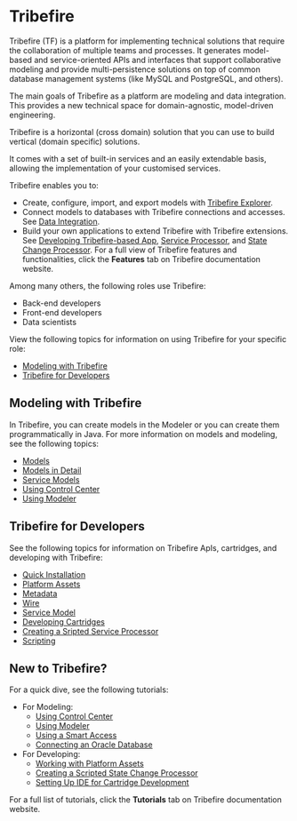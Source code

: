 # Tribefire
Tribefire (TF) is a platform for implementing technical solutions that require the collaboration of multiple teams and processes. It generates model-based and service-oriented APIs and interfaces that support collaborative modeling and provide multi-persistence solutions on top of common database management systems (like MySQL and PostgreSQL, and others).

The main goals of Tribefire as a platform are modeling and data integration. This provides a new technical space for domain-agnostic, model-driven engineering.

Tribefire is a horizontal (cross domain) solution that you can use to build vertical (domain specific) solutions. 

It comes with a set of built-in services and an easily extendable basis, allowing the implementation of your customised services.


Tribefire enables you to:
* Create, configure, import, and export models with [Tribefire Explorer](asset://tribefire.cortex.documentation:concepts-doc/features/ui-clients/explorer.md).
* Connect models to databases with Tribefire connections and accesses. See [Data Integration](asset://tribefire.cortex.documentation:concepts-doc/features/data-integration/data_integration.md).
* Build your own applications to extend Tribefire with Tribefire extensions. See [Developing Tribefire-based App](asset://tribefire.cortex.documentation:tutorials-doc/development/introduction.md), [Service Processor](asset://tribefire.cortex.documentation:concepts-doc/features/service-model/service_processor.md), and [State Change Processor](asset://tribefire.cortex.documentation:concepts-doc/features/tribefire-extensions/state_change_processor.md).
For a full view of Tribefire features and functionalities, click the **Features** tab on Tribefire documentation website.

Among many others, the following roles use Tribefire:
* Back-end developers
* Front-end developers
* Data scientists

View the following topics for information on using Tribefire for your specific role:
  * [Modeling with Tribefire](#modeling-with-tribefire)
  * [Tribefire for Developers](#tribefire-for-developers)

## Modeling with Tribefire
In Tribefire, you can create models in the Modeler or you can create them programmatically in Java. For more information on models and modeling, see the following topics:
* [Models](asset://tribefire.cortex.documentation:concepts-doc/features/models/models.md)
* [Models in Detail](asset://tribefire.cortex.documentation:concepts-doc/features/models/models_in_detail.md)
* [Service Models](asset://tribefire.cortex.documentation:concepts-doc/features/service-model/service_model.md)
* [Using Control Center](asset://tribefire.cortex.documentation:tutorials-doc/control-center/using_control_center.md)
* [Using Modeler](asset://tribefire.cortex.documentation:tutorials-doc/control-center/using_modeler.md)

## Tribefire for Developers
See the following topics for information on Tribefire ApIs, cartridges, and developing with Tribefire:
* [Quick Installation](asset://tribefire.cortex.documentation:development-environment-doc/quick_installation_devops.md)
* [Platform Assets](asset://tribefire.cortex.documentation:concepts-doc/features/platform_assets.md)
* [Metadata](asset://tribefire.cortex.documentation:concepts-doc/metadata/metadata.md)
* [Wire](asset://tribefire.cortex.documentation:concepts-doc/features/wire/wire.md)
* [Service Model](asset://tribefire.cortex.documentation:concepts-doc/features/service-model/service_model.md)
* [Developing Cartridges](asset://tribefire.cortex.documentation:tutorials-doc/cartridge/developing_cartridges.md)
* [Creating a Sripted Service Processor](asset://tribefire.cortex.documentation:tutorials-doc/extension-points/creating_a_scripted_service_processor.md)
* [Scripting](asset://tribefire.cortex.documentation:concepts-doc/features/scripting.md)

<!-- Tribefire Configuration for Admins -->


## New to Tribefire?

For a quick dive, see the following tutorials:
* For Modeling:
    * [Using Control Center](asset://tribefire.cortex.documentation:tutorials-doc/control-center/using_control_center.md)
    * [Using Modeler](asset://tribefire.cortex.documentation:tutorials-doc/control-center/using_modeler.md)
    * [Using a Smart Access](asset://tribefire.cortex.documentation:tutorials-doc/control-center/creating_smart_access.md)
    * [Connecting an Oracle Database](asset://tribefire.cortex.documentation:tutorials-doc/database-connections/oracle_db_connection.md)
* For Developing:
    * [Working with Platform Assets](asset://tribefire.cortex.documentation:tutorials-doc/platform-assets/working_with_platform_assets.md)
    * [Creating a Scripted State Change Processor](asset://tribefire.cortex.documentation:tutorials-doc/extension-points/creating_a_scripted_state_change_processor.md)
    * [Setting Up IDE for Cartridge Development](asset://tribefire.cortex.documentation:tutorials-doc/cartridge/setting_up_ide.md)
    
For a full list of tutorials, click the **Tutorials** tab on Tribefire documentation website.
